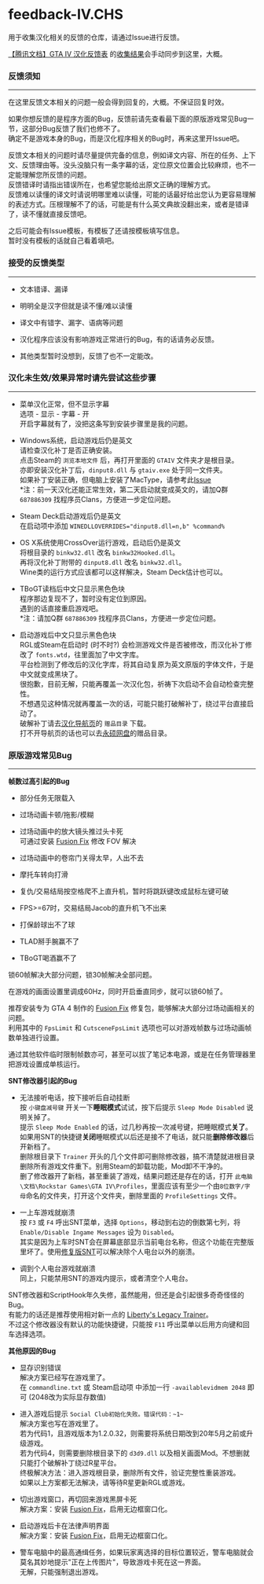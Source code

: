 # feedback-IV.CHS

用于收集汉化相关的反馈的仓库，请通过Issue进行反馈。

[【腾讯文档】GTA IV 汉化反馈表](https://docs.qq.com/form/page/DQXdCd1BwT1VrbXV5) 的[收集结果](https://docs.qq.com/sheet/DQWxlYUllTmhpRXRx)会手动同步到这里，大概。

### 反馈须知
***

在这里反馈文本相关的问题一般会得到回复的，大概。不保证回复时效。

如果你想反馈的是程序方面的Bug，反馈前请先查看最下面的原版游戏常见Bug一节，这部分Bug反馈了我们也修不了。  
确定不是游戏本身的Bug，而是汉化程序相关的Bug时，再来这里开Issue吧。

反馈文本相关的问题时请尽量提供完备的信息，例如译文内容、所在的任务、上下文、反馈理由等。没头没脑只有一条字幕的话，定位原文位置会比较麻烦，也不一定能理解您所反馈的问题。  
反馈错译时请指出错误所在，也希望您能给出原文正确的理解方式。  
反馈难以读懂的译文时请说明哪里难以读懂，可能的话最好给出您认为更容易理解的表述方式。压根理解不了的话，可能是有什么英文典故没翻出来，或者是错译了，读不懂就直接反馈吧。

之后可能会有Issue模板，有模板了还请按模板填写信息。  
暂时没有模板的话就自己看着填吧。

### 接受的反馈类型
***

- 文本错译、漏译

- 明明全是汉字但就是读不懂/难以读懂

- 译文中有错字、漏字、语病等问题

- 汉化程序应该没有影响游戏正常进行的Bug，有的话请务必反馈。

- 其他类型暂时没想到，反馈了也不一定能改。

### 汉化未生效/效果异常时请先尝试这些步骤
***

- 菜单汉化正常，但不显示字幕  
  选项 - 显示 - 字幕 - 开  
  开启字幕就有了，没把这条写到安装步骤里是我的问题。
  
- Windows系统，启动游戏后仍是英文  
  请检查汉化补丁是否正确安装。  
  点击Steam的 `浏览本地文件` 后，再打开里面的 `GTAIV` 文件夹才是根目录。  
  亦即安装汉化补丁后，`dinput8.dll` 与 `gtaiv.exe` 处于同一文件夹。  
  如果补丁安装正确，但电脑上安装了MacType，请参考此[Issue](https://github.com/GTAIV-Complete-Edition-text/feedback-IV.CHS/issues/1)  
  \*注：前一天汉化还能正常生效，第二天启动就变成英文的，请加Q群 `687886309` 找程序员Clans，方便进一步定位问题。

- Steam Deck启动游戏后仍是英文  
  在启动项中添加 `WINEDLLOVERRIDES="dinput8.dll=n,b" %command%`  

- OS X系统使用CrossOver运行游戏，启动后仍是英文  
  将根目录的 `binkw32.dll` 改名 `binkw32Hooked.dll`。  
  再将汉化补丁附带的 `dinput8.dll` 改名 `binkw32.dll`。  
  Wine类的运行方式应该都可以这样解决，Steam Deck估计也可以。

- TBoGT读档后中文只显示黑色色块  
  程序那边复现不了，暂时没有定位到原因。  
  遇到的话直接重启游戏吧。  
  \*注：请加Q群 `687886309` 找程序员Clans，方便进一步定位问题。

- 启动游戏后中文只显示黑色色块  
  RGL或Steam在启动时 (时不时?) 会检测游戏文件是否被修改，而汉化补丁修改了 `fonts.wtd`，往里面加了中文字库。  
  平台检测到了修改后的汉化字库，将其自动复原为英文原版的字体文件，于是中文就变成黑块了。  
  很抱歉，目前无解，只能再覆盖一次汉化包，祈祷下次启动不会自动检查完整性。  
  不想遇见这种情况就再覆盖一次的话，可能只能打破解补丁，绕过平台直接启动了。  
  破解补丁请去[汉化导航页](https://b9348.gitee.io/)的 `赠品目录` 下载。  
  打不开导航页的话也可以去[永硕网盘](http://bigsb250.ys168.com)的赠品目录。

### 原版游戏常见Bug
***

**帧数过高引起的Bug**  

- 部分任务无限载入

- 过场动画卡顿/拖影/模糊

- 过场动画中的放大镜头推过头卡死  
  可通过安装 [Fusion Fix](https://github.com/ThirteenAG/GTAIV.EFLC.FusionFix) 修改 FOV 解决

- 过场动画中的卷帘门关得太早，人出不去

- 摩托车转向打滑

- 复仇/交易结局按空格爬不上直升机，暂时将跳跃键改成鼠标左键可破

- FPS>=67时，交易结局Jacob的直升机飞不出来

- 打保龄球出不了球

- TLAD掰手腕赢不了

- TBoGT喝酒赢不了

锁60帧解决大部分问题，锁30帧解决全部问题。

在游戏的画面设置里调成60Hz，同时开启垂直同步，就可以锁60帧了。

推荐安装专为 GTA 4 制作的 [Fusion Fix](https://github.com/ThirteenAG/GTAIV.EFLC.FusionFix) 修复包，能够解决大部分过场动画相关的问题。  
利用其中的 `FpsLimit` 和 `CutsceneFpsLimit` 选项也可以对游戏帧数与过场动画帧数单独进行设置。

通过其他软件临时限制帧数亦可，甚至可以拔了笔记本电源，或是在任务管理器里把游戏设置成单核运行。

**SNT修改器引起的Bug**

- 无法接听电话，按下接听后自动挂断  
  按 `小键盘减号键` 开关一下**睡眠模式**试试，按下后提示 `Sleep Mode Disabled` 说明关掉了。  
  提示 `Sleep Mode Enabled` 的话，过几秒再按一次减号键，把睡眠模式**关了**。  
  如果用SNT的快捷键**关闭**睡眠模式以后还是接不了电话，就只能**删除修改器**后开新档了。  
  删除根目录下 `Trainer` 开头的几个文件即可删除修改器，搞不清楚就进根目录删除所有游戏文件重下。别用Steam的卸载功能，Mod卸不干净的。  
  删了修改器开了新档，甚至重装了游戏，结果问题还是存在的话，打开 `此电脑\文档\Rockstar Games\GTA IV\Profiles`，里面应该有至少一个由`8位数字/字母`命名的文件夹，打开这个文件夹，删除里面的 `ProfileSettings` 文件。  

- 一上车游戏就崩溃  
  按 `F3` 或 `F4` 呼出SNT菜单，选择 `Options`，移动到右边的倒数第七列，将 `Enable/Disable Ingame Messages` 设为 `Disabled`。  
  其实是因为上车时SNT会在屏幕底部显示当前电台名称，但这个功能在完整版里坏了。使用[修复版SNT](https://www.gtainside.com/en/gta4/trainers/161465-simple-native-trainer-for-steam-v1-2-0-43-fixed/)可以解决除个人电台以外的崩溃。

- 调到个人电台游戏就崩溃  
  同上，只能禁用SNT的游戏内提示，或者清空个人电台。

SNT修改器和ScriptHook年久失修，虽然能用，但还是会引起很多奇奇怪怪的Bug。  
有能力的话还是推荐使用相对新一点的 [Liberty's Legacy Trainer](https://gtaforums.com/topic/973091-gta-iv-12043-libertys-legacy-trainer/)。  
不过这个修改器没有默认的功能快捷键，只能按 `F11` 呼出菜单以后用方向键和回车选择选项。

**其他原因的Bug**
  
- 显存识别错误  
  解决方案已经写在游戏里了。  
  在 `commandline.txt` 或 Steam启动项 中添加一行 `-availablevidmem 2048` 即可 (2048改为实际显存数值)

- 进入游戏后提示 `Social Club初始化失败。错误代码：~1~`  
  解决方案也写在游戏里了。  
  若为代码1，且游戏版本为1.2.0.32，则需要将系统日期改到20年5月之前或升级游戏。  
  若为代码4，则需要删除根目录下的 `d3d9.dll` 以及相关画面Mod。不想删就只能打个破解补丁绕过R星平台。  
  终极解决方法：进入游戏根目录，删除所有文件，验证完整性重装游戏。  
  如果以上方案都无法解决，请等待R星更新RGL或游戏。

- 切出游戏窗口，再切回来游戏黑屏卡死  
  解决方案：安装 [Fusion Fix](https://github.com/ThirteenAG/GTAIV.EFLC.FusionFix)，启用无边框窗口化。

- 启动游戏后卡在法律声明界面  
  解决方案：安装 [Fusion Fix](https://github.com/ThirteenAG/GTAIV.EFLC.FusionFix)，启用无边框窗口化。

- 警车电脑中的最高通缉任务，如果玩家离选择的目标位置较近，警车电脑就会莫名其妙地提示"正在上传图片"，导致游戏卡死在这一界面。  
  无解，只能强制退出游戏。
